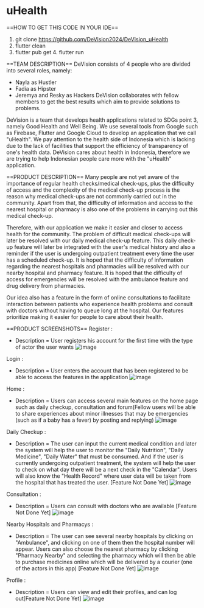 # uHealth 

==HOW TO GET THIS CODE IN YOUR IDE==
1. git clone https://github.com/DeVision2024/DeVision_uHealth
2. flutter clean 
3. flutter pub get
4. flutter run

==TEAM DESCRIPTION==
DeVision consists of 4 people who are divided into several roles, namely:
- Nayla as Hustler
- Fadia as Hipster
- Jeremya and Resky as Hackers
DeVision collaborates with fellow members to get the best results which aim to provide solutions to problems.

DeVision is a team that develops health applications related to SDGs point 3, namely Good Health and Well Being. We use several tools from Google such as Firebase, Flutter and Google Cloud to develop an application that we call "uHealth". We pay attention to the health side of Indonesia which is lacking due to the lack of facilities that support the efficiency of transparency of one's health data. DeVision cares about health in Indonesia, therefore we are trying to help Indonesian people care more with the "uHealth" application.
   

==PRODUCT DESCRIPTION==
Many people are not yet aware of the importance of regular health checks/medical check-ups, plus the difficulty of access and the complexity of the medical check-up process is the reason why medical check-ups are not commonly carried out in the community. Apart from that, the difficulty of information and access to the nearest hospital or pharmacy is also one of the problems in carrying out this medical check-up. 

Therefore, with our application we make it easier and closer to access health for the community. The problem of difficult medical check-ups will later be resolved with our daily medical check-up feature. This daily check-up feature will later be integrated with the user's medical history and also a reminder if the user is undergoing outpatient treatment every time the user has a scheduled check-up.
It is hoped that the difficulty of information regarding the nearest hospitals and pharmacies will be resolved with our nearby hospital and pharmacy feature. It is hoped that the difficulty of access for emergencies will be resolved with the ambulance feature and drug delivery from pharmacies.

Our idea also has a feature in the form of online consultations to facilitate interaction between patients who experience health problems and consult with doctors without having to queue long at the hospital.
Our features prioritize making it easier for people to care about their health.



==PRODUCT SCREENSHOTS==
Register : 
  - Description = User registers his account for the first time with the type of actor the user wants
![image](https://github.com/DeVision2024/DeVision_uHealth/assets/103319074/6bf83a5f-bf03-4781-9e6a-e88ba316facb)

Login : 
  - Description = User enters the account that has been registered to be able to access the features in the application
![image](https://github.com/DeVision2024/DeVision_uHealth/assets/103319074/b08de872-d192-4b2d-9be3-af43fe92efdb)

Home : 
  - Description = Users can access several main features on the home page such as daily checkup, consultation and forum(Fellow users will be able to share experiences about minor illnesses that may be emergencies (such as if a baby has a fever) by posting and replying)
![image](https://github.com/DeVision2024/DeVision_uHealth/assets/103319074/5e6eb866-58a2-44a1-8101-023d7d4d6091)

Daily Checkup :
  - Description = The user can input the current medical condition and later the system will help the user to monitor the "Daily Nutrition", "Daily Medicine", "Daily Water" that must be consumed. And if the user is currently undergoing outpatient treatment, the system will help the user to check on what day there will be a next check in the "Calendar". Users will also know the "Health Record" where user data will be taken from the hospital that has treated the user. [Feature Not Done Yet]
![image](https://github.com/DeVision2024/DeVision_uHealth/assets/103319074/c462f403-3eb3-41a0-b468-55fce8842860)

Consultation : 
  - Description = Users can consult with doctors who are available  [Feature Not Done Yet]
![image](https://github.com/DeVision2024/DeVision_uHealth/assets/103319074/735cad21-d2cb-40a5-813a-b49738a847d8)

Nearby Hospitals and Pharmacys : 
  - Description = The user can see several nearby hospitals by clicking on "Ambulance", and clicking on one of them then the hospital number will appear. Users can also choose the nearest pharmacy by clicking "Pharmacy Nearby" and selecting the pharmacy which will then be able to purchase medicines online which will be delivered by a courier (one of the actors in this app)  [Feature Not Done Yet]
![image](https://github.com/DeVision2024/DeVision_uHealth/assets/103319074/03ce062b-0aa9-4801-9436-d8c9bb40214d)

Profile : 
  - Description = Users can view and edit their profiles, and can log out[Feature Not Done Yet]
![image](https://github.com/DeVision2024/DeVision_uHealth/assets/103319074/74e7fafe-2b80-428f-a389-f538f748e2e9)


